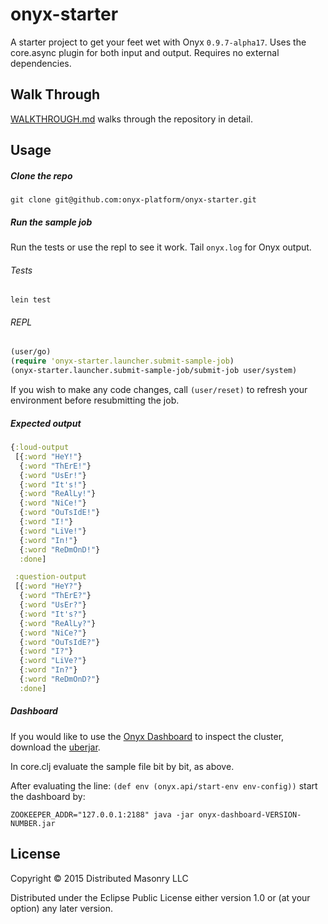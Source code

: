 # onyx-starter

A starter project to get your feet wet with Onyx `0.9.7-alpha17`. Uses the core.async plugin for both input and output. Requires no external dependencies.

## Walk Through

[WALKTHROUGH.md](WALKTHROUGH.md) walks through the repository in detail.

## Usage

##### Clone the repo

`git clone git@github.com:onyx-platform/onyx-starter.git`

##### Run the sample job

Run the tests or use the repl to see it work. Tail `onyx.log` for Onyx output.

###### Tests
```text
lein test
```
###### REPL
```clojure
(user/go)
(require 'onyx-starter.launcher.submit-sample-job)
(onyx-starter.launcher.submit-sample-job/submit-job user/system)
```

If you wish to make any code changes, call `(user/reset)` to refresh your
environment before resubmitting the job.

##### Expected output

```clojure
{:loud-output
 [{:word "HeY!"}
  {:word "ThErE!"}
  {:word "UsEr!"}
  {:word "It's!"}
  {:word "ReAlLy!"}
  {:word "NiCe!"}
  {:word "OuTsIdE!"}
  {:word "I!"}
  {:word "LiVe!"}
  {:word "In!"}
  {:word "ReDmOnD!"}
  :done]

 :question-output
 [{:word "HeY?"}
  {:word "ThErE?"}
  {:word "UsEr?"}
  {:word "It's?"}
  {:word "ReAlLy?"}
  {:word "NiCe?"}
  {:word "OuTsIdE?"}
  {:word "I?"}
  {:word "LiVe?"}
  {:word "In?"}
  {:word "ReDmOnD?"}
  :done]
```

##### Dashboard

If you would like to use the [Onyx
Dashboard](https://github.com/onyx-platform/onyx-dashboard) to inspect the
cluster, download the
[uberjar](https://github.com/onyx-platform/onyx-dashboard/#deployment).

In core.clj evaluate the sample file bit by bit, as above.

After evaluating the line: 
`(def env (onyx.api/start-env env-config))`
start the dashboard by:

`ZOOKEEPER_ADDR="127.0.0.1:2188" java -jar onyx-dashboard-VERSION-NUMBER.jar`

## License

Copyright © 2015 Distributed Masonry LLC

Distributed under the Eclipse Public License either version 1.0 or (at
your option) any later version.
